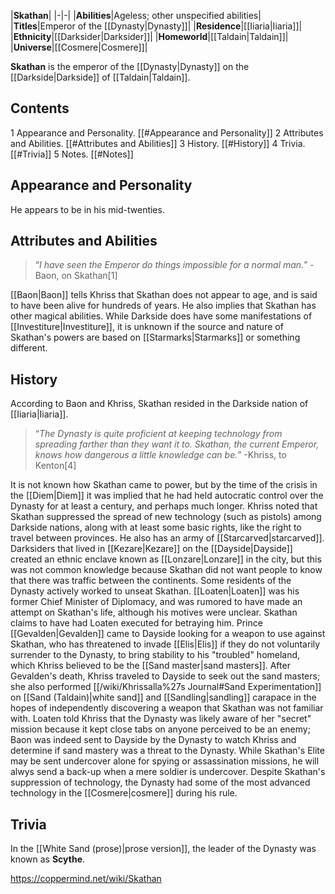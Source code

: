 |**Skathan**|
|-|-|
|**Abilities**|Ageless; other unspecified abilities|
|**Titles**|Emperor of the [[Dynasty\|Dynasty]]|
|**Residence**|[[Iiaria\|Iiaria]]|
|**Ethnicity**|[[Darksider\|Darksider]]|
|**Homeworld**|[[Taldain\|Taldain]]|
|**Universe**|[[Cosmere\|Cosmere]]|

**Skathan** is the emperor of the [[Dynasty\|Dynasty]] on the [[Darkside\|Darkside]] of [[Taldain\|Taldain]].

## Contents

1 Appearance and Personality. [[#Appearance and Personality]] 
2 Attributes and Abilities. [[#Attributes and Abilities]] 
3 History. [[#History]] 
4 Trivia. [[#Trivia]] 
5 Notes. [[#Notes]] 


## Appearance and Personality
He appears to be in his mid-twenties.

## Attributes and Abilities
>“*I have seen the Emperor do things impossible for a normal man.*”
\-Baon, on Skathan[1]


[[Baon\|Baon]] tells Khriss that Skathan does not appear to age, and is said to have been alive for hundreds of years. He also implies that Skathan has other magical abilities. While Darkside does have some manifestations of [[Investiture\|Investiture]], it is unknown if the source and nature of Skathan's powers are based on [[Starmarks\|Starmarks]] or something different.

## History
According to Baon and Khriss, Skathan resided in the Darkside nation of [[Iiaria\|Iiaria]].

>“*The Dynasty is quite proficient at keeping technology from spreading farther than they want it to. Skathan, the current Emperor, knows how dangerous a little knowledge can be.*”
\-Khriss, to Kenton[4]

It is not known how Skathan came to power, but by the time of the crisis in the [[Diem\|Diem]] it was implied that he had held autocratic control over the Dynasty for at least a century, and perhaps much longer. Khriss noted that Skathan suppressed the spread of new technology (such as pistols) among Darkside nations, along with at least some basic rights, like the right to travel between provinces. He also has an army of [[Starcarved\|starcarved]]. Darksiders that lived in [[Kezare\|Kezare]] on the [[Dayside\|Dayside]] created an ethnic enclave known as [[Lonzare\|Lonzare]] in the city, but this was not common knowledge because Skathan did not want people to know that there was traffic between the continents.
Some residents of the Dynasty actively worked to unseat Skathan. [[Loaten\|Loaten]] was his former Chief Minister of Diplomacy, and was rumored to have made an attempt on Skathan's life, although his motives were unclear. Skathan claims to have had Loaten executed for betraying him. Prince [[Gevalden\|Gevalden]] came to Dayside looking for a weapon to use against Skathan, who has threatened to invade [[Elis\|Elis]] if they do not voluntarily surrender to the Dynasty, to bring stability to his "troubled" homeland, which Khriss believed to be the [[Sand master\|sand masters]]. After Gevalden's death, Khriss traveled to Dayside to seek out the sand masters; she also performed [[/wiki/Khrissalla%27s Journal#Sand Experimentation]] on [[Sand (Taldain)\|white sand]] and [[Sandling\|sandling]] carapace in the hopes of independently discovering a weapon that Skathan was not familiar with. Loaten told Khriss that the Dynasty was likely aware of her "secret" mission because it kept close tabs on anyone perceived to be an enemy; Baon was indeed sent to Dayside by the Dynasty to watch Khriss and determine if sand mastery was a threat to the Dynasty. While Skathan's Elite may be sent undercover alone for spying or assassination missions, he will alwys send a back-up when a mere soldier is undercover.
Despite Skathan's suppression of technology, the Dynasty had some of the most advanced technology in the [[Cosmere\|cosmere]] during his rule.

## Trivia
In the [[White Sand (prose)\|prose version]], the leader of the Dynasty was known as **Scythe**.


https://coppermind.net/wiki/Skathan